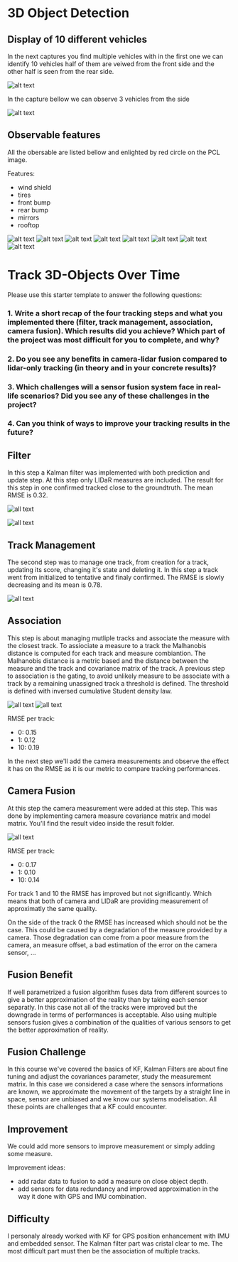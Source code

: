 # 3D Object Detection

## Display of 10 different vehicles

In the next captures you find multiple vehicles with in the first one we can identify 10 vehicles half of them are veiwed from the front side and the other half is seen from the rear side.

![alt text](/img/pcl_images_front.PNG "PCL capture front")

In the capture bellow we can observe 3 vehicles from the side

![alt text](/img/pcl_images_rear.PNG "PCL capture side")

## Observable features

All the obersable are listed bellow and enlighted by red circle on the PCL image.

Features:
- wind shield
- tires
- front bump
- rear bump
- mirrors
- rooftop

![alt text](/img/pcl_images_rear.PNG-mh.png "PCL capture features")
![alt text](/img/pcl_images.PNG-mh_0.png "PCL capture features")
![alt text](/img/pcl_images.PNG-mh_1.png "PCL capture features")
![alt text](/img/pcl_images.PNG-mh_2.png "PCL capture features")
![alt text](/img/pcl_images.PNG-mh_3.png "PCL capture features")
![alt text](/img/pcl_images.PNG-mh_4.png "PCL capture features")
![alt text](/img/pcl_images.PNG-mh_5.png "PCL capture features")
![alt text](/img/pcl_images.PNG-mh_6.png "PCL capture features")


# Track 3D-Objects Over Time

Please use this starter template to answer the following questions:

### 1. Write a short recap of the four tracking steps and what you implemented there (filter, track management, association, camera fusion). Which results did you achieve? Which part of the project was most difficult for you to complete, and why?


### 2. Do you see any benefits in camera-lidar fusion compared to lidar-only tracking (in theory and in your concrete results)? 


### 3. Which challenges will a sensor fusion system face in real-life scenarios? Did you see any of these challenges in the project?


### 4. Can you think of ways to improve your tracking results in the future?

## Filter

In this step a Kalman filter was implemented with both prediction and update step. At this step only LIDaR measures are included.
The result for this step in one confirmed tracked close to the groundtruth. The mean RMSE is 0.32.

![all text](/img/EKF.PNG)

![all text](/img/EKF_RMSE.PNG)

## Track Management
The second step was to manage one track, from creation for a track, updating its score, changing it's state and deleting it.
In this step a track went from initialized to tentative and finaly confirmed. The RMSE is slowly decreasing and its mean is 0.78.

![all text](/img/Step2_RMSE.PNG)

## Association
This step is about managing mutliple tracks and associate the measure with the closest track. To assiociate a measure to a track the Malhanobis distance is computed for each track and measure combiantion. The Malhanobis distance is a metric based and the distance between the measure and the track and covariance matrix of the track. A previous step to association is the gating, to avoid unlikely measure to be associate with a track by a remaining unassigned track a threshold is defined. The threshold is defined with inversed cumulative Student density law.

![all text](/img/Step3.PNG)
![all text](/img/Step3_RMSE.PNG)

RMSE per track:
- 0: 0.15
- 1: 0.12
- 10: 0.19

In the next step we'll add the camera measurements and observe the effect it has on the RMSE as it is our metric to compare tracking performances.

## Camera Fusion
At this step the camera measurement were added at this step. This was done by implementing camera measure covariance matrix and model matrix. You'll find the result video inside the result folder.

![all text](/img/Final_RMSE.PNG)

RMSE per track:
- 0: 0.17
- 1: 0.10
- 10: 0.14

For track 1 and 10 the RMSE has improved but not significantly. Which means that both of camera and LIDaR are providing measurement of approximatly the same quality.

On the side of the track 0 the RMSE has increased which should not be the case. This could be caused by a degradation of the measure provided by a camera. Those degradation can come from a poor measure from the camera, an measure offset, a bad estimation of the error on the camera sensor, ...

## Fusion Benefit
If well parametrized a fusion algorithm fuses data from different sources to give a better approximation of the reality than by taking each sensor separatly. In this case not all of the tracks were improved but the downgrade in terms of performances is acceptable. Also using multiple sensors fusion gives a combination of the qualities of various sensors to get the better approximation of reality.

## Fusion Challenge
In this course we've covered the basics of KF, Kalman Filters are about fine tuning and adjust the covariances parameter, study the measurement matrix. In this case we considered a case where the sensors informations are known, we approximate the movement of the targets by a straight line in space, sensor are unbiased and we know our systems modelisation. All these points are challenges that a KF could encounter.

## Improvement
We could add more sensors to improve measurement or simply adding some measure. 

Improvement ideas:

- add radar data to fusion to add a measure on close object depth.
- add sensors for data redundancy and improved approximation in the way it done with GPS and IMU combination.

## Difficulty
I personaly already worked with KF for GPS position enhancement with IMU and embedded sensor. The Kalman filter part was cristal  clear to me. The most difficult part must then be the association of multiple tracks.
